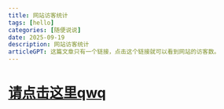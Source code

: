 ```yaml
---
title: 网站访客统计
tags: [hello]
categories: [随便说说]
date: 2025-09-19
description: 网站访客统计
articleGPT: 这篇文章只有一个链接，点击这个链接就可以看到网站的访客数。
---
```

# [请点击这里qwq](https://80yearoldboy.github.io/pages/visitorcounting)
